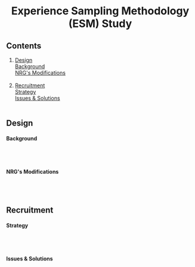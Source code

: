 <h1 align="center"> Experience Sampling Methodology (ESM) Study </h1>

## Contents
1. [Design](esm1.md#design)<br>[Background](esm1.md#background)<br>[NRG's Modifications](esm1.md#nrgs-modifications)<br><br>
2. [Recruitment](esm1.md#recruitment)<br>[Strategy](esm1.md#strategy)<br>[Issues & Solutions](esm1.md#issues--solutions)<br><br>

## Design
#### Background

<br>
<br>

#### NRG's Modifications

<br>
<br>

## Recruitment
#### Strategy

<br>
<br>

#### Issues & Solutions


<br>
<br>
<br>
<br>
